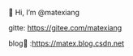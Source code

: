 👋 Hi, I’m @matexiang


gitte: https://gitee.com/matexiang

blog🎉 :https://matex.blog.csdn.net    

        

